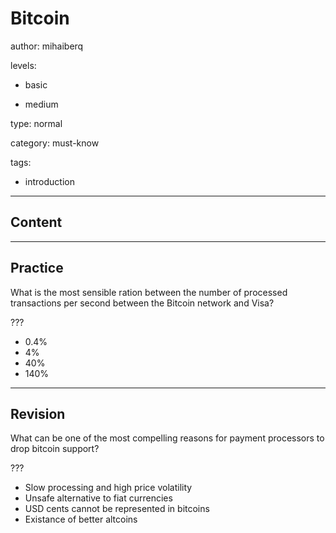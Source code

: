 # Bitcoin
author: mihaiberq

levels:

  - basic

  - medium

type: normal

category: must-know

tags:

  - introduction

---
## Content



---
## Practice

What is the most sensible ration between the number of processed transactions per second between the Bitcoin network and Visa? 

???

* 0.4%
* 4%
* 40%
* 140%

---
## Revision

What can be one of the most compelling reasons for payment processors to drop bitcoin support?

???

* Slow processing and high price volatility
* Unsafe alternative to fiat currencies
* USD cents cannot be represented in bitcoins
* Existance of better altcoins

